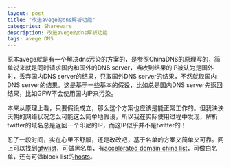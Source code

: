 ```yaml
---
layout: post
title: "改进avege的dns解析功能"
categories: Shareware
description: 改进avege的dns解析功能
tags: avege DNS
---
```

原本avege就是有一个解决dns污染的方案的，是参照ChinaDNS的原理写的，简单说来就是同时请求国内和国外的DNS server，当收到结果的IP被认为是国外时，丢弃国内DNS server的结果，只取国外DNS server的结果，不然就取国内DNS server的结果。这是基于一些基本的假设，比如总是国内DNS server先返回结果，比如GFW不会使用国内IP来污染。

本来从原理上看，只要假设成立，那么这个方案也应该是能正常工作的。但我泱泱天朝的网络状况怎么可能这么简单地假设，所以我在实际使用过程中发现，解析twitter的域名总是返回一个印尼的IP，而这IP似乎并不是twitter的！

忍了一段时间，实在心里不舒服，还是改改吧，基于名单的方案又简单又可靠。网上可以找到[gfwlist](https://raw.githubusercontent.com/gfwlist/gfwlist/master/gfwlist.txt)，可做黑名单，有[accelerated domain china list](https://raw.githubusercontent.com/felixonmars/dnsmasq-china-list/master/accelerated-domains.china.conf)，可做白名单，还有可做block list的[hosts](https://raw.githubusercontent.com/vokins/simpleu/master/hosts)。

